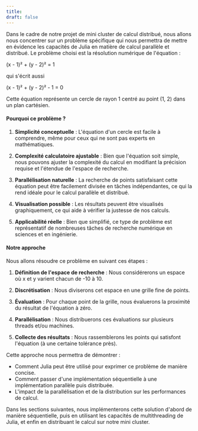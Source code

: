 ```yaml
---
title: 
draft: false
---
```

Dans le cadre de notre projet de mini cluster de calcul distribué, nous allons nous concentrer sur un problème spécifique qui nous permettra de mettre en évidence les capacités de Julia en matière de calcul parallèle et distribué. Le problème choisi est la résolution numérique de l'équation :

(x - 1)² + (y - 2)² = 1

qui s'écrit aussi

(x - 1)² + (y - 2)² - 1 = 0

Cette équation représente un cercle de rayon 1 centré au point (1, 2) dans un plan cartésien.

#### Pourquoi ce problème ?

1. **Simplicité conceptuelle** : L'équation d'un cercle est facile à comprendre, même pour ceux qui ne sont pas experts en mathématiques.

2. **Complexité calculatoire ajustable** : Bien que l'équation soit simple, nous pouvons ajuster la complexité du calcul en modifiant la précision requise et l'étendue de l'espace de recherche.

3. **Parallélisation naturelle** : La recherche de points satisfaisant cette équation peut être facilement divisée en tâches indépendantes, ce qui la rend idéale pour le calcul parallèle et distribué.

4. **Visualisation possible** : Les résultats peuvent être visualisés graphiquement, ce qui aide à vérifier la justesse de nos calculs.

5. **Applicabilité réelle** : Bien que simplifié, ce type de problème est représentatif de nombreuses tâches de recherche numérique en sciences et en ingénierie.

#### Notre approche

Nous allons résoudre ce problème en suivant ces étapes :

1. **Définition de l'espace de recherche** : Nous considérerons un espace où x et y varient chacun de -10 à 10.

2. **Discrétisation** : Nous diviserons cet espace en une grille fine de points.

3. **Évaluation** : Pour chaque point de la grille, nous évaluerons la proximité du résultat de l'équation à zéro.

4. **Parallélisation** : Nous distribuerons ces évaluations sur plusieurs threads et/ou machines.

5. **Collecte des résultats** : Nous rassemblerons les points qui satisfont l'équation (à une certaine tolérance près).

Cette approche nous permettra de démontrer :

- Comment Julia peut être utilisé pour exprimer ce problème de manière concise.
- Comment passer d'une implémentation séquentielle à une implémentation parallèle puis distribuée.
- L'impact de la parallélisation et de la distribution sur les performances de calcul.

Dans les sections suivantes, nous implémenterons cette solution d'abord de manière séquentielle, puis en utilisant les capacités de multithreading de Julia, et enfin en distribuant le calcul sur notre mini cluster.